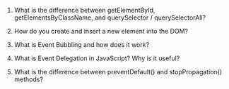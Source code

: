 1. What is the difference between getElementById, getElementsByClassName, and querySelector / querySelectorAll?

2. How do you create and insert a new element into the DOM?

3. What is Event Bubbling and how does it work?

4. What is Event Delegation in JavaScript? Why is it useful?

5. What is the difference between preventDefault() and stopPropagation() methods?
